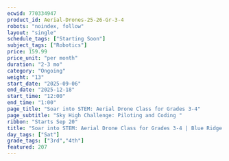 ```yaml
---
ecwid: 770334947
product_id: Aerial-Drones-25-26-Gr-3-4
robots: "noindex, follow"
layout: "single"
schedule_tags: ["Starting Soon"]
subject_tags: ["Robotics"]
price: 159.99
price_unit: "per month"
duration: "2-3 mo"
category: "Ongoing"
weight: "13"
start_date: "2025-09-06"
end_date: "2025-12-18"
start_time: "12:00"
end_time: "1:00"
page_title: "Soar into STEM: Aerial Drone Class for Grades 3-4"
page_subtitle: "Sky High Challenge: Piloting and Coding "
ribbon: "Starts Sep 20"
title: "Soar into STEM: Aerial Drone Class for Grades 3-4 | Blue Ridge Boost"
day_tags: ["Sat"]
grade_tags: ["3rd","4th"]
featured: 207
---
```

